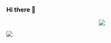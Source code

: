 ### Hi there 👋

<p align="center">
  <a href="https://github.com/zengjiapei3000?tab=followers"><img src="https://img.shields.io/github/followers/zengjiapei3000?style=social"></a>
</p>

<img src="https://github-readme-stats.vercel.app/api?username=zengjiapei3000&show_icons=true&theme=prussian" />
<!--
**zengjiapei3000/zengjiapei3000** is a ✨ _special_ ✨ repository because its `README.md` (this file) appears on your GitHub profile.

Here are some ideas to get you started:

- 🔭 I’m currently working on ...
- 🌱 I’m currently learning ...
- 👯 I’m looking to collaborate on ...
- 🤔 I’m looking for help with ...
- 💬 Ask me about ...
- 📫 How to reach me: ...
- 😄 Pronouns: ...
- ⚡ Fun fact: ...
-->
